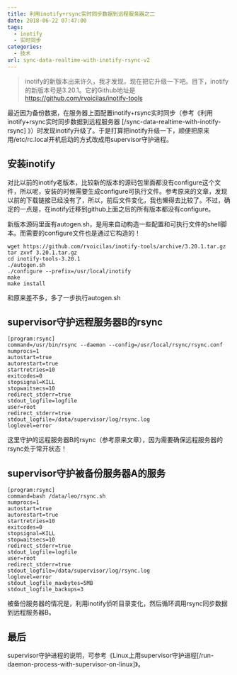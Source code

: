 ```yaml
---
title: 利用inotify+rsync实时同步数据到远程服务器之二
date: 2018-06-22 07:47:00
tags: 
  - inotify
  - 实时同步
categories:
  - 技术
url: sync-data-realtime-with-inotify-rsync-v2
---
```


> inotify的新版本出来许久，我才发现，现在把它升级一下吧。目下，inotify的新版本号是3.20.1。它的Github地址是
https://github.com/rvoicilas/inotify-tools

<!--more-->

最近因为备份数据，在服务器上面配置inotify+rsync实时同步（参考《利用inotify+rsync实时同步数据到远程服务器
[/sync-data-realtime-with-inotify-rsync]
》）时发现inotify升级了。于是打算把inotify升级一下，顺便把原来用/etc/rc.local开机启动的方式改成用supervisor守护进程。

## 安装inotify

对比以前的inotify老版本，比较新的版本的源码包里面都没有configure这个文件，所以呢，安装的时候需要生成configure可执行文件。参考原来的文章，发现以前的下载链接已经没有了，所以，前后文件变化，我也懒得去比较了。不过，确定的一点是，在inotify迁移到github上面之后的所有版本都没有configure。

新版本源码里面有autogen.sh，是用来自动构造一些配置和可执行文件的shell脚本。而需要的configure文件也是通过它构造的！

```
wget https://github.com/rvoicilas/inotify-tools/archive/3.20.1.tar.gz  
tar zxvf 3.20.1.tar.gz 
cd inotify-tools-3.20.1 
./autogen.sh
./configure --prefix=/usr/local/inotify  
make  
make install 
```

和原来差不多，多了一步执行autogen.sh

## supervisor守护远程服务器B的rsync

```
[program:rsync]
command=/usr/bin/rsync --daemon --config=/usr/local/rsync/rsync.conf
numprocs=1
autostart=true
autorestart=true
startretries=10
exitcodes=0
stopsignal=KILL
stopwaitsecs=10
redirect_stderr=true
stdout_logfile=logfile
user=root
redirect_stderr=true
stdout_logfile=/data/supervisor/log/rsync.log
loglevel=error
```


这里守护的远程服务器B的rsync（参考原来文章），因为需要确保远程服务器的rsync处于常开状态！

## supervisor守护被备份服务器A的服务

```
[program:rsync]
command=bash /data/leo/rsync.sh
numprocs=1
autostart=true
autorestart=true
startretries=10
exitcodes=0
stopsignal=KILL
stopwaitsecs=10
redirect_stderr=true
stdout_logfile=logfile
user=root
redirect_stderr=true
stdout_logfile=/data/supervisor/log/rsync.log
loglevel=error
stdout_logfile_maxbytes=5MB
stdout_logfile_backups=3
```

被备份服务器的情况是，利用inotify侦听目录变化，然后循环调用rsync同步数据到远程服务器B。

## 最后

supervisor守护进程的说明，可参考《Linux上用supervisor守护进程[/run-daemon-process-with-supervisor-on-linux]》。